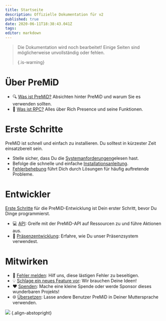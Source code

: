 ```yaml
---
title: Startseite
description: Offizielle Dokumentation für v2
published: true
date: 2020-06-11T18:38:43.041Z
tags:
editor: markdown
---
```


> Die Dokumentation wird noch bearbeitet! Einige Seiten sind möglicherweise unvollständig oder fehlen. 
> 
> {.is-warning}

# Über PreMiD
- :mag: [Was ist PreMiD?](/about) Absichten hinter PreMiD und warum Sie es verwenden sollten.
- :link: [Was ist RPC?](https://discordapp.com/rich-presence) Alles über Rich Presence und seine Funktionen.

# Erste Schritte

PreMiD ist schnell und einfach zu installieren. Du solltest in kürzester Zeit einsatzbereit sein.

- Stelle sicher, dass Du die [Systemanforderungen](/install/requirements)gelesen hast.
- Befolge die schnelle und einfache [Installationsanleitung](/install).
- [Fehlerbehebung](/troubleshooting) führt Dich durch Lösungen für häufig auftretende Probleme.

# Entwickler

[Erste Schritte](/dev) für die PreMiD-Entwicklung ist Dein erster Schritt, bevor Du Dinge programmierst.

- :computer: [API](/dev/api): Greife mit der PreMiD-API auf Ressourcen zu und führe Aktionen aus.
- :wrench: [Präsenzentwicklung](/dev/presence): Erfahre, wie Du unser Präsenzsystem verwendest.

# Mitwirken
- :bug: [Fehler melden](https://github.com/PreMiD): Hilf uns, diese lästigen Fehler zu beseitigen.
- :bulb: [Schlage ein neues Feature vor](https://discord.gg/WvfVZ8T): Wir brauchen Deine Ideen!
- :heart: [Spenden](https://www.patreon.com/Timeraa): Mache eine kleine Spende oder werde Sponsor dieses wunderbaren Projekts!
- :globe_with_meridians: [Übersetzen](https://translate.premid.app): Lasse andere Benutzer PreMiD in Deiner Muttersprache verwenden.

![](https://beta.premid.app/img/logo.2b414dc2.gif) {.align-abstopright}